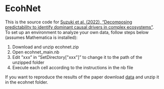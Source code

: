 # EcohNet
This is the source code for [Suzuki et al. (2022), “Decomposing predictability to identify dominant causal drivers in complex ecosystems”](https://www.biorxiv.org/content/10.1101/2022.03.14.484197v1.full). To set up an environment to analyze your own data, follow steps below (assumes Mathematica is installed):

1.	Download and unzip ecohnet.zip
2.	Open ecohnet_main.nb
3.	Edit ”xxx” in “SetDirectory["xxx"]” to change it to the path of the unzipped folder
4.	Execute each cell according to the instructions in the nb file

If you want to reproduce the results of the paper download [data](https://drive.google.com/file/d/1KhmhZqMog9IP2t3TkH-zjQHC33PNYcoY/view?usp=sharing) and unzip it in the ecohnet folder.
